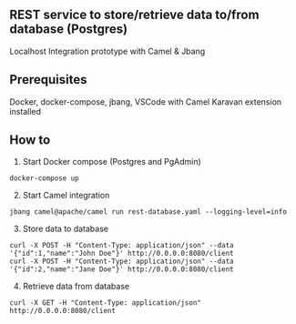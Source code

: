 ## REST service to store/retrieve data to/from database (Postgres)
Localhost Integration prototype with Camel & Jbang

## Prerequisites
Docker, docker-compose, jbang, VSCode with Camel Karavan extension installed

## How to

1. Start Docker compose (Postgres and PgAdmin)
```
docker-compose up
```

2. Start Camel integration
```
jbang camel@apache/camel run rest-database.yaml --logging-level=info
```

3. Store data to database
```
curl -X POST -H "Content-Type: application/json" --data '{"id":1,"name":"John Doe"}' http://0.0.0.0:8080/client
curl -X POST -H "Content-Type: application/json" --data '{"id":2,"name":"Jane Doe"}' http://0.0.0.0:8080/client
```

4. Retrieve data from database
```
curl -X GET -H "Content-Type: application/json" http://0.0.0.0:8080/client
```